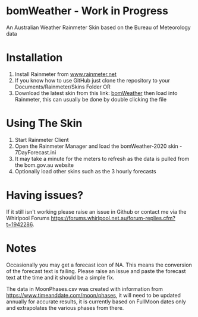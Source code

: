 # bomWeather - Work in Progress

An Australian Weather Rainmeter Skin based on the Bureau of Meteorology data

Installation
============
1) Install Rainmeter from www.rainmeter.net
2) If you know how to use GitHub just clone the repository to your Documents/Rainmeter/Skins Folder
OR
2) Download the latest skin from this link: [bomWeather](https://kanine.github.io/downloads/bomWeather_0.1b.rmskin) then load into Rainmeter, this can usually be done by double clicking the file

Using The Skin
================
1) Start Rainmeter Client
2) Open the Rainmeter Manager and load the bomWeather-2020 skin - 7DayForecast.ini
3) It may take a minute for the meters to refresh as the data is pulled from the bom.gov.au website
4) Optionally load other skins such as the 3 hourly forecasts

Having issues?
=====================
If it still isn't working please raise an issue in Github or contact me via the Whirlpool Forums https://forums.whirlpool.net.au/forum-replies.cfm?t=1942286.

Notes
=====
Occasionally you may get a forecast icon of NA. This means the conversion of the forecast text is failing. Please raise an issue and paste the forecast text at the time and it should be a simple fix.

The data in MoonPhases.csv was created with information from https://www.timeanddate.com/moon/phases, it will need to be updated annually for accurate results, it is currently based on FullMoon dates only and extrapolates the various phases from there.
